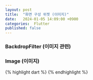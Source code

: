 ```yaml
---
layout: post
title:  "화면 구성 위젯 (이미지)"
date:   2024-01-05 14:09:00 +0900
categories:  Flutter
published: false
---
```


### BackdropFilter (이미지 관련)
### Image (이미지)

{% highlight dart %}
{% endhighlight %}